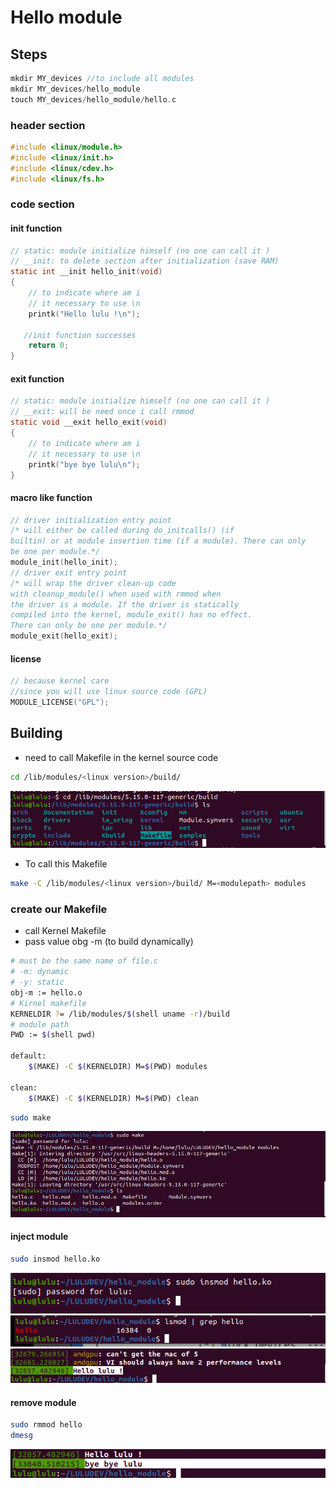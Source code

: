 
# Hello module 
## Steps 
```c
mkdir MY_devices //to include all modules 
mkdir MY_devices/hello_module
touch MY_devices/hello_module/hello.c
```
### header section 

```c
#include <linux/module.h>
#include <linux/init.h>
#include <linux/cdev.h>
#include <linux/fs.h>
```
### code section
#### init function

```c
// static: module initialize himself (no one can call it )
// __init: to delete section after initialization (save RAM) 
static int __init hello_init(void)
{
    // to indicate where am i
    // it necessary to use \n
	printk("Hello lulu !\n");

   //init function successes
	return 0;
}

```

#### exit function 

```c
// static: module initialize himself (no one can call it )
// __exit: will be need once i call rmmod
static void __exit hello_exit(void)
{
    // to indicate where am i
    // it necessary to use \n
	printk("bye bye lulu\n");
}

```

#### macro like function 

```c
// driver initialization entry point 
/* will either be called during do_initcalls() (if
builtin) or at module insertion time (if a module). There can only
be one per module.*/
module_init(hello_init);
// driver exit entry point
/* will wrap the driver clean-up code
with cleanup_module() when used with rmmod when
the driver is a module. If the driver is statically
compiled into the kernel, module_exit() has no effect.
There can only be one per module.*/
module_exit(hello_exit);
```


#### license

```c
// because kernel care 
//since you will use linux source code (GPL)
MODULE_LICENSE("GPL");
```

## Building 
- need to call Makefile in the kernel source code 
```sh
cd /lib/modules/<linux version>/build/
```
![alt text](image.png)

- To call this Makefile 

```sh
make -C /lib/modules/<linux version>/build/ M=<modulepath> modules
```

### create our Makefile 
- call Kernel Makefile 
- pass value obg -m (to build dynamically)

```sh
# must be the same name of file.c 
# -m: dynamic 
# -y: static
obj-m := hello.o 
# Kirnel makefile
KERNELDIR ?= /lib/modules/$(shell uname -r)/build
# module path
PWD := $(shell pwd)

default:
	$(MAKE) -C $(KERNELDIR) M=$(PWD) modules

clean:
	$(MAKE) -C $(KERNELDIR) M=$(PWD) clean

```

```sh 
sudo make
```
![alt text](image-1.png)


#### inject module 
```sh 
sudo insmod hello.ko
```

![alt text](image-2.png)
![alt text](image-3.png)
![alt text](image-4.png)

#### remove module 
```sh 
sudo rmmod hello
dmesg
```
![alt text](image-5.png)
